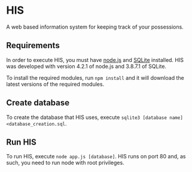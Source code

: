 # HIS
A web based information system for keeping track of your possessions.

## Requirements
In order to execute HIS, you must have [node.js](https://nodejs.org/) and [SQLite](https://www.sqlite.org/) installed. HIS was developed with version 4.2.1 of node.js and 3.8.7.1 of SQLite.

To install the required modules, run `npm install` and it will download the latest versions of the required modules.

## Create database

To create the database that HIS uses, execute `sqlite3 [database name] <database_creation.sql`.

## Run HIS

To run HIS, execute `node app.js [database]`. HIS runs on port 80 and, as such, you need to run node with root privileges.
